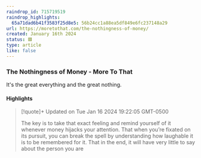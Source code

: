 ```yaml
---
raindrop_id: 715719519
raindrop_highlights:
  65a71dad6b41f3583f25d8e5: 56b24cc1a88ea5df849e6fc237148a29
url: https://moretothat.com/the-nothingness-of-money/
created: January 16th 2024
status: 🟥
type: article
like: false
---
```



### The Nothingness of Money - More To That

It&#39;s the great everything and the great nothing.

#### Highlights

> [!quote]+ Updated on Tue Jan 16 2024 19:22:05 GMT-0500
>
> The key is to take that exact feeling and remind yourself of it whenever money hijacks your attention. That when you’re fixated on its pursuit, you can break the spell by understanding how laughable it is to be remembered for it. That in the end, it will have very little to say about the person you are
